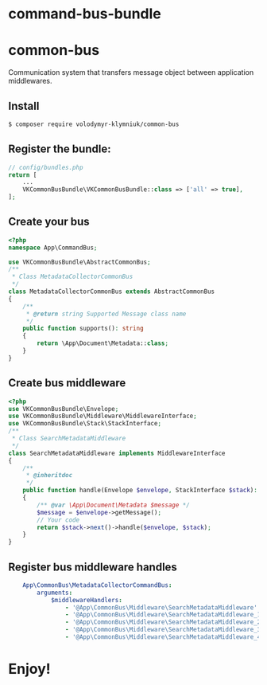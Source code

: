 # command-bus-bundle

# common-bus

Communication system that transfers message object between application middlewares.

## Install

```bash
$ composer require volodymyr-klymniuk/common-bus
```

## Register the bundle:

```php
// config/bundles.php
return [
    ...
    VKCommonBusBundle\VKCommonBusBundle::class => ['all' => true],
];
```

## Create your bus

```php
<?php
namespace App\CommandBus;

use VKCommonBusBundle\AbstractCommonBus;
/**
 * Class MetadataCollectorCommonBus
 */
class MetadataCollectorCommonBus extends AbstractCommonBus
{
    /**
     * @return string Supported Message class name
     */
    public function supports(): string
    {
        return \App\Document\Metadata::class;
    }
}
```

## Create bus middleware

```php
<?php
use VKCommonBusBundle\Envelope;
use VKCommonBusBundle\Middleware\MiddlewareInterface;
use VKCommonBusBundle\Stack\StackInterface;
/**
 * Class SearchMetadataMiddleware
 */
class SearchMetadataMiddleware implements MiddlewareInterface
{
    /**
     * @inheritdoc
     */
    public function handle(Envelope $envelope, StackInterface $stack): Envelope
    {
        /** @var \App\Document\Metadata $message */
        $message = $envelope->getMessage();
        // Your code
        return $stack->next()->handle($envelope, $stack);
    }
}
```


## Register bus middleware handles

```yaml
    App\CommonBus\MetadataCollectorCommandBus:
        arguments:
            $middlewareHandlers:
                - '@App\CommonBus\Middleware\SearchMetadataMiddleware'
                - '@App\CommonBus\Middleware\SearchMetadataMiddleware_1'
                - '@App\CommonBus\Middleware\SearchMetadataMiddleware_2'
                - '@App\CommonBus\Middleware\SearchMetadataMiddleware_3'
                - '@App\CommonBus\Middleware\SearchMetadataMiddleware_4'
```

# Enjoy!
